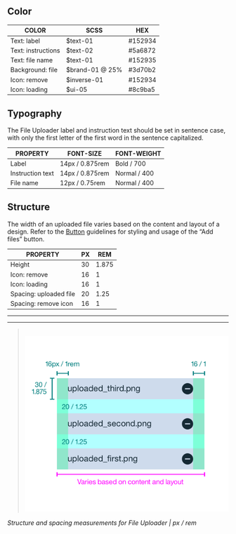 ## Color

| COLOR              | SCSS            | HEX     |
|--------------------|-----------------|---------|
| Text: label        | $text-01        | #152934 |
| Text: instructions | $text-02        | #5a6872 |
| Text: file name    | $text-01        | #152935 |
| Background: file   | $brand-01 @ 25% | #3d70b2 |
| Icon: remove       | $inverse-01     | #152934 |
| Icon: loading      | $ui-05          | #8c9ba5 |

## Typography

The File Uploader label and instruction text should be set in sentence case, with only the first letter of the first word in the sentence capitalized.

| PROPERTY         | FONT-SIZE      | FONT-WEIGHT  |
|------------------|-----------------|--------------|
| Label            | 14px / 0.875rem | Bold / 700   |
| Instruction text | 14px / 0.875rem | Normal / 400 |
| File name        | 12px / 0.75rem  | Normal / 400 |

## Structure

The width of an uploaded file varies based on the content and layout of a design. Refer to the [Button](/components/button) guidelines for styling and usage of the “Add files” button.

| PROPERTY               | PX | REM   |
|------------------------|----|-------|
| Height                 | 30 | 1.875 |
| Icon: remove           | 16 | 1     |
| Icon: loading          | 16 | 1     |
| Spacing: uploaded file | 20 | 1.25  |
| Spacing: remove icon   | 16 | 1     |

---
***
> 
![Structure and spacing measurements for File Uploader](images/file-uploader-style-1.png)

_Structure and spacing measurements for File Uploader | px / rem_
